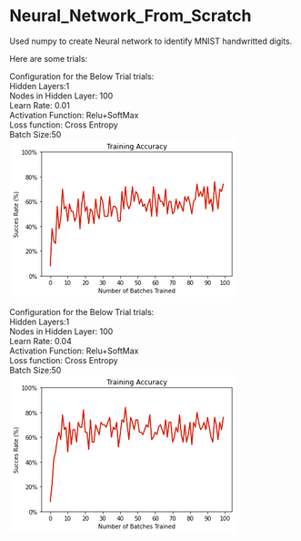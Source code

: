 # Neural_Network_From_Scratch


Used numpy to create Neural network to identify MNIST handwritted digits.<br/>

Here are some trials:<br/>  


Configuration for the Below Trial trials:<br/>
Hidden Layers:1<br/>
Nodes in Hidden Layer: 100<br/>
Learn Rate: 0.01<br/>
Activation Function: Relu+SoftMax<br/>
Loss function: Cross Entropy<br/>
Batch Size:50<br/>
![Alt text](ptygood.0150.png?raw=true "Title")



Configuration for the Below Trial trials:<br/>
Hidden Layers:1<br/>
Nodes in Hidden Layer: 100<br/>
Learn Rate: 0.04<br/>
Activation Function: Relu+SoftMax<br/>
Loss function: Cross Entropy<br/>
Batch Size:50<br/>
![Alt text](good50.4.png?raw=true "Title")

